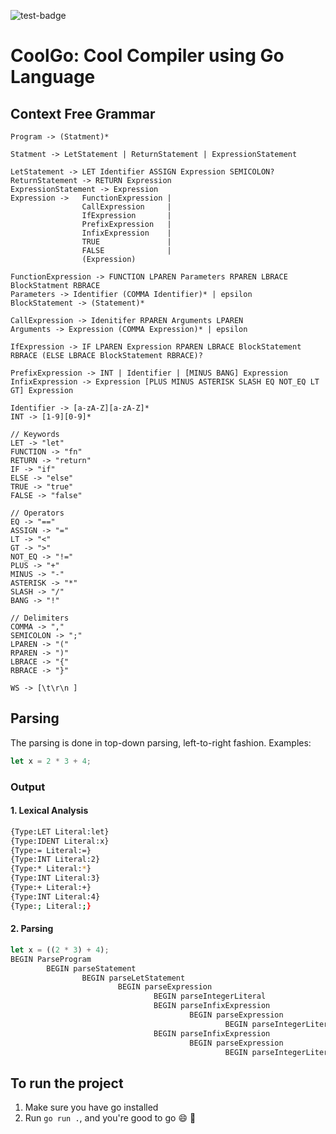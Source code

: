 ![test-badge](https://github.com/ahmedheakl/coolgo/workflows/test/badge.svg)
# CoolGo: Cool Compiler using Go Language

## Context Free Grammar
```ebnf
Program -> (Statment)*

Statment -> LetStatement | ReturnStatement | ExpressionStatement

LetStatement -> LET Identifier ASSIGN Expression SEMICOLON? 
ReturnStatement -> RETURN Expression 
ExpressionStatement -> Expression 
Expression ->   FunctionExpression |
                CallExpression     | 
                IfExpression       | 
                PrefixExpression   | 
                InfixExpression    | 
                TRUE               | 
                FALSE              | 
                (Expression) 

FunctionExpression -> FUNCTION LPAREN Parameters RPAREN LBRACE BlockStatment RBRACE
Parameters -> Identifier (COMMA Identifier)* | epsilon
BlockStatement -> (Statement)*

CallExpression -> Idenitifer RPAREN Arguments LPAREN
Arguments -> Expression (COMMA Expression)* | epsilon

IfExpression -> IF LPAREN Expression RPAREN LBRACE BlockStatement RBRACE (ELSE LBRACE BlockStatement RBRACE)?

PrefixExpression -> INT | Identifier | [MINUS BANG] Expression
InfixExpression -> Expression [PLUS MINUS ASTERISK SLASH EQ NOT_EQ LT GT] Expression

Identifier -> [a-zA-Z][a-zA-Z]*
INT -> [1-9][0-9]*

// Keywords
LET -> "let"
FUNCTION -> "fn"
RETURN -> "return"
IF -> "if"
ELSE -> "else"
TRUE -> "true"
FALSE -> "false"

// Operators
EQ -> "=="
ASSIGN -> "="
LT -> "<"
GT -> ">"
NOT_EQ -> "!="
PLUS -> "+"
MINUS -> "-"
ASTERISK -> "*"
SLASH -> "/"
BANG -> "!"

// Delimiters
COMMA -> ","
SEMICOLON -> ";"
LPAREN -> "("
RPAREN -> ")"
LBRACE -> "{"
RBRACE -> "}"

WS -> [\t\r\n ]
```

## Parsing
The parsing is done in top-down parsing, left-to-right fashion.
Examples:
```rust
let x = 2 * 3 + 4;
```

### Output
#### 1. Lexical Analysis
```bash
{Type:LET Literal:let}
{Type:IDENT Literal:x}
{Type:= Literal:=}
{Type:INT Literal:2}
{Type:* Literal:*}
{Type:INT Literal:3}
{Type:+ Literal:+}
{Type:INT Literal:4}
{Type:; Literal:;}
```

#### 2. Parsing
```rust
let x = ((2 * 3) + 4);
BEGIN ParseProgram
        BEGIN parseStatement
                BEGIN parseLetStatement
                        BEGIN parseExpression
                                BEGIN parseIntegerLiteral
                                BEGIN parseInfixExpression
                                        BEGIN parseExpression
                                                BEGIN parseIntegerLiteral
                                BEGIN parseInfixExpression
                                        BEGIN parseExpression
                                                BEGIN parseIntegerLiteral
```

## To run the project
1. Make sure you have go installed
2. Run `go run .`, and you're good to go :smile: :tada: